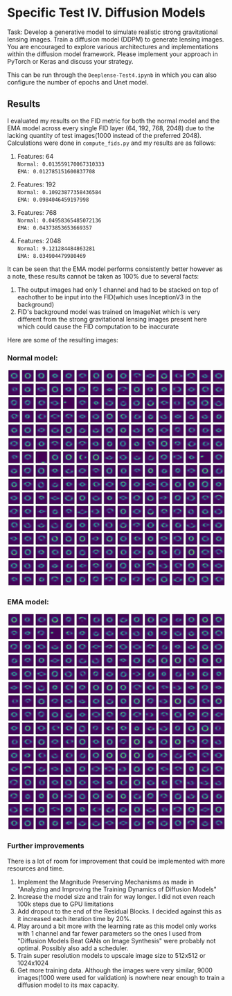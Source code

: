 # Specific Test IV. Diffusion Models

Task: Develop a generative model to simulate realistic strong gravitational lensing images. Train a diffusion model (DDPM) to generate lensing images. You are encouraged to explore various architectures and implementations within the diffusion model framework. Please implement your approach in PyTorch or Keras and discuss your strategy.

This can be run through the `Deeplense-Test4.ipynb` in which you can also configure the number of epochs and Unet model.

## Results

I evaluated my results on the FID metric for both the normal model and the EMA model across every single FID layer (64, 192, 768, 2048) due to the lacking quantity of test images(1000 instead of the preferred 2048). Calculations were done in `compute_fids.py` and my results are as follows:

1. Features: 64\
   `Normal: 0.013559170067310333`\
   `EMA: 0.012785151600837708`

2. Features: 192\
   `Normal: 0.10923877358436584`\
   `EMA: 0.0984046459197998`

3. Features: 768\
   `Normal: 0.04958365485072136`\
   `EMA: 0.04373853653669357`

4. Features: 2048\
   `Normal: 9.121284484863281`\
   `EMA: 8.034904479980469`

It can be seen that the EMA model performs consistently better however as a note, these results cannot be taken as 100% due to several facts:

1. The output images had only 1 channel and had to be stacked on top of eachother to be input into the FID(which uses InceptionV3 in the background)
2. FID's background model was trained on ImageNet which is very different from the strong gravitational lensing images present here which could cause the FID computation to be inaccurate

Here are some of the resulting images:

### Normal model:

![screenshot](assets/normal.png)

### EMA model:

![screenshot](assets/ema.png)

### Further improvements

There is a lot of room for improvement that could be implemented with more resources and time.

1. Implement the Magnitude Preserving Mechanisms as made in "Analyzing and Improving the Training Dynamics of Diffusion Models"
2. Increase the model size and train for way longer. I did not even reach 100k steps due to GPU limitations
3. Add dropout to the end of the Residual Blocks. I decided against this as it increased each iteration time by 20%.
4. Play around a bit more with the learning rate as this model only works with 1 channel and far fewer parameters so the ones I used from "Diffusion Models Beat GANs on Image Synthesis" were probably not optimal. Possibly also add a scheduler.
5. Train super resolution models to upscale image size to 512x512 or 1024x1024
6. Get more training data. Although the images were very similar, 9000 images(1000 were used for validation) is nowhere near enough to train a diffusion model to its max capacity.
